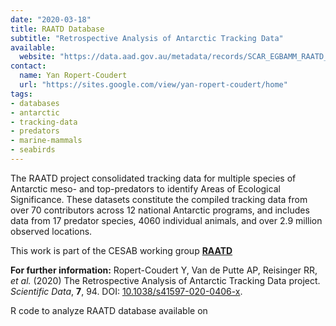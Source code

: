 ```yaml
---
date: "2020-03-18"
title: RAATD Database
subtitle: "Retrospective Analysis of Antarctic Tracking Data"
available:
  website: "https://data.aad.gov.au/metadata/records/SCAR_EGBAMM_RAATD_2018_Standardised"
contact:
  name: Yan Ropert-Coudert
  url: "https://sites.google.com/view/yan-ropert-coudert/home"
tags:
- databases
- antarctic
- tracking-data
- predators
- marine-mammals
- seabirds
---
```


The RAATD project consolidated tracking data for multiple species of Antarctic meso- and top-predators to identify Areas of Ecological Significance. These datasets constitute the compiled tracking data from over 70 contributors across 12 national Antarctic programs, and includes data from 17 predator species, 4060 individual animals, and over 2.9 million observed locations.

This work is part of the CESAB working group [**RAATD**](https://www.fondationbiodiversite.fr/en/the-frb-in-action/programs-and-projects/le-cesab/raatd/)

<!--more-->

**For further information:** Ropert-Coudert Y, Van de Putte AP, Reisinger RR, _et al._ (2020) The Retrospective Analysis of Antarctic Tracking Data project. _Scientific Data_, **7**, 94. DOI: [10.1038/s41597-020-0406-x](https://doi.org/10.1038/s41597-020-0406-x).

R code to analyze RAATD database available on &nbsp;[<i class="fab fa-github fa-lg"></i>](https://github.com/SCAR/RAATD)
